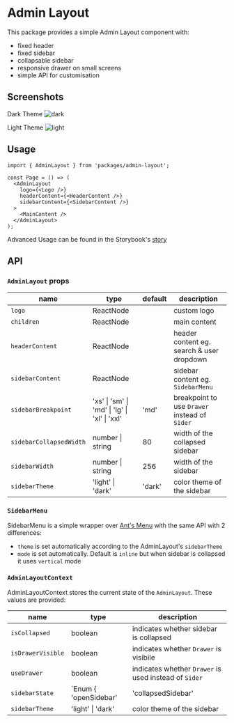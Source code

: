 # Admin Layout

This package provides a simple Admin Layout component with:

- fixed header
- fixed sidebar
- collapsable sidebar
- responsive drawer on small screens
- simple API for customisation

## Screenshots

Dark Theme
![dark](https://user-images.githubusercontent.com/1591293/62430524-f68ed080-b71d-11e9-8f88-b63cb1c147ca.png)

Light Theme
![light](https://user-images.githubusercontent.com/1591293/62430518-d3fcb780-b71d-11e9-9c7a-51f74253d0b3.png)

## Usage

```tsx
import { AdminLayout } from 'packages/admin-layout';

const Page = () => (
  <AdminLayout
    logo={<Logo />}
    headerContent={<HeaderContent />}
    sidebarContent={<SidebarContent />}
  >
    <MainContent />
  </AdminLayout>
);
```

Advanced Usage can be found in the Storybook's [story](story.tsx)

## API

### `AdminLayout` props

| name                    | type                                          | default | description                                   |
| ----------------------- | --------------------------------------------- | ------- | --------------------------------------------- |
| `logo`                  | ReactNode                                     |         | custom logo                                   |
| `children`              | ReactNode                                     |         | main content                                  |
| `headerContent`         | ReactNode                                     |         | header content eg. search & user dropdown     |
| `sidebarContent`        | ReactNode                                     |         | sidebar content eg. `SidebarMenu`             |
| `sidebarBreakpoint`     | 'xs' \| 'sm' \| 'md' \| 'lg' \| 'xl' \| 'xxl' | 'md'    | breakpoint to use `Drawer` instead of `Sider` |
| `sidebarCollapsedWidth` | number \| string                              | 80      | width of the collapsed sidebar                |
| `sidebarWidth`          | number \| string                              | 256     | width of the sidebar                          |
| `sidebarTheme`          | 'light' \| 'dark'                             | 'dark'  | color theme of the sidebar                    |

### `SidebarMenu`

SidebarMenu is a simple wrapper over [Ant's Menu](https://ant.design/components/menu/) with the same API with 2 differences:

- `theme` is set automatically according to the AdminLayout's `sidebarTheme`
- `mode` is set automatically. Default is `inline` but when sidebar is collapsed it uses `vertical` mode

### `AdminLayoutContext`

AdminLayoutContext stores the current state of the `AdminLayout`. These values are provided:

| name              | type                                                                                                                                              | description                                           |
| ----------------- | ------------------------------------------------------------------------------------------------------------------------------------------------- | ----------------------------------------------------- |
| `isCollapsed`     | boolean                                                                                                                                           | indicates whether sidebar is collapsed                |
| `isDrawerVisible` | boolean                                                                                                                                           | indicates whether `Drawer` is visibile                |
| `useDrawer`       | boolean                                                                                                                                           | indicates whether `Drawer` is used instead of `Sider` |
| `sidebarState`    | `Enum { 'openSidebar' | 'collapsedSidebar' | 'openDrawer' | 'closedDrawer'` }` | based on previous 3 values, indicates one of 4 states of sidebar |
| `sidebarTheme`    | 'light' \| 'dark'                                                                                                                                 | color theme of the sidebar                            |
